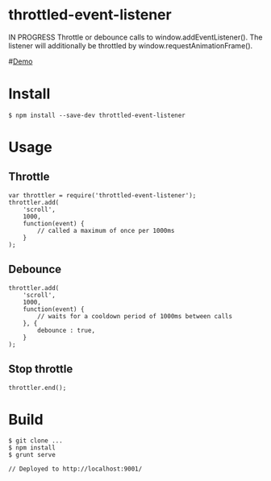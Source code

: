 # throttled-event-listener
IN PROGRESS
Throttle or debounce calls to window.addEventListener(). The listener will additionally be throttled by window.requestAnimationFrame().

#[Demo](https://vivmaha.github.io/throttled-event-listener)

# Install

    $ npm install --save-dev throttled-event-listener

# Usage

## Throttle

    var throttler = require('throttled-event-listener');
    throttler.add(
        'scroll',
        1000,
        function(event) {
            // called a maximum of once per 1000ms
        }
    );

## Debounce

    throttler.add(
        'scroll',
        1000,
        function(event) {
            // waits for a cooldown period of 1000ms between calls
        }, {
            debounce : true,
        }
    );

## Stop throttle

    throttler.end();

# Build

    $ git clone ...
    $ npm install
    $ grunt serve

    // Deployed to http://localhost:9001/
